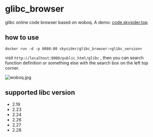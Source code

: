 # glibc_browser
glibc online code browser based on woboq. A demo: [code.skysider.top](http://code.skysider.top)

## how to use

```shell
docker run -d -p 8080:80 skysider/glibc_browser:<glibc_version>
```

visit `http://localhost:8080/public_html/glibc` , then you can search function definition or  something else with the search box on the left top corner.

![woboq.jpg](https://i.loli.net/2018/11/08/5be39506ba697.jpg)

## supported libc version
- 2.19
- 2.23
- 2.24
- 2.26
- 2.27
- 2.28
